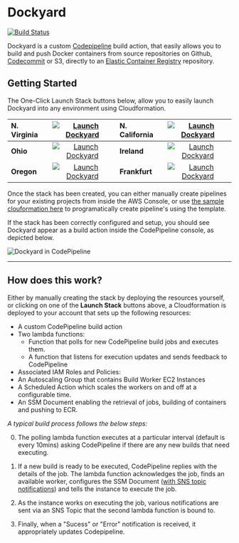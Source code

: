 # Dockyard

[![Build Status](https://travis-ci.org/davidkelley/dockyard.svg?branch=master)](https://travis-ci.org/davidkelley/dockyard)

Dockyard is a custom [Codepipeline](https://aws.amazon.com/documentation/codepipeline/) build action, that easily allows you to build and push Docker containers from source repositories on Github, [Codecommit](https://aws.amazon.com/documentation/codecommit/) or S3, directly to an [Elastic Container Registry](https://aws.amazon.com/documentation/ecr/) repository.

## Getting Started

The One-Click Launch Stack buttons below, allow you to easily launch Dockyard into any environment using Cloudformation.

| __N. Virginia__ | [![Launch Dockyard](https://s3.amazonaws.com/cloudformation-examples/cloudformation-launch-stack.png)](https://console.aws.amazon.com/cloudformation/home?region=us-east-1#/stacks/new?stackName=Dockyard&templateURL=https://s3.amazonaws.com/us-east-1.dockyard/v0-0-2-cf.yml) | __N. California__ | [![Launch Dockyard](https://s3.amazonaws.com/cloudformation-examples/cloudformation-launch-stack.png)](https://console.aws.amazon.com/cloudformation/home?region=us-west-1#/stacks/new?stackName=Dockyard&templateURL=https://s3.amazonaws.com/us-west-1.dockyard/v0-0-2-cf.yml) |
|:----|:---:|:----|:---:|
| __Ohio__ | [![Launch Dockyard](https://s3.amazonaws.com/cloudformation-examples/cloudformation-launch-stack.png)](https://console.aws.amazon.com/cloudformation/home?region=us-east-2#/stacks/new?stackName=Dockyard&templateURL=https://s3.amazonaws.com/us-east-2.dockyard/v0-0-2-cf.yml) | __Ireland__ | [![Launch Dockyard](https://s3.amazonaws.com/cloudformation-examples/cloudformation-launch-stack.png)](https://console.aws.amazon.com/cloudformation/home?region=eu-west-1#/stacks/new?stackName=Dockyard&templateURL=https://s3.amazonaws.com/eu-west-1.dockyard/v0-0-2-cf.yml) |
| __Oregon__ | [![Launch Dockyard](https://s3.amazonaws.com/cloudformation-examples/cloudformation-launch-stack.png)](https://console.aws.amazon.com/cloudformation/home?region=us-west-2#/stacks/new?stackName=Dockyard&templateURL=https://s3.amazonaws.com/us-west-2.dockyard/v0-0-2-cf.yml) | __Frankfurt__ | [![Launch Dockyard](https://s3.amazonaws.com/cloudformation-examples/cloudformation-launch-stack.png)](https://console.aws.amazon.com/cloudformation/home?region=eu-central-1#/stacks/new?stackName=Dockyard&templateURL=https://s3.amazonaws.com/eu-central-1.dockyard/v0-0-2-cf.yml) |

Once the stack has been created, you can either manually create pipelines for your existing projects from inside the AWS Console, or use [the sample clouformation here](https://github.com/davidkelley/dockyard/tree/master/samples) to programatically create pipeline's using the template.

If the stack has been correctly configured and setup, you should see Dockyard appear as a build action inside the CodePipeline console, as depicted below.

![Dockyard in CodePipeline](https://github.com/davidkelley/dockyard/raw/master/.github/images/pipeline.png)

---

## How does this work?

Either by manually creating the stack by deploying the resources yourself, or clicking on one of the __Launch Stack__ buttons above, a Cloudformation is deployed to your account that sets up the following resources:

* A custom CodePipeline build action
* Two lambda functions:
  * Function that polls for new CodePipeline build jobs and executes them.
  * A function that listens for execution updates and sends feedback to CodePipeline
* Associated IAM Roles and Policies:
* An Autoscaling Group that contains Build Worker EC2 Instances
* A Scheduled Action which scales the workers on and off at a configurable time.
* An SSM Document enabling the retrieval of jobs, building of containers and pushing to ECR.

_A typical build process follows the below steps:_

0. The polling lambda function executes at a particular interval (default is every 10mins) asking CodePipeline if there are any new builds that need executing.

0. If a new build is ready to be executed, CodePipeline replies with the details of the job. The lambda function acknowledges the job, finds an available worker, configures the SSM Document ([with SNS topic notifications](http://docs.aws.amazon.com/AWSEC2/latest/UserGuide/rc-sns-notifications.html#rc-sns)) and tells the instance to execute the job.

0. As the instance works on executing the job, various notifications are sent via an SNS Topic that the second lambda function is bound to.

0. Finally, when a "Sucess" or "Error" notification is received, it appropriately updates Codepipeline.
